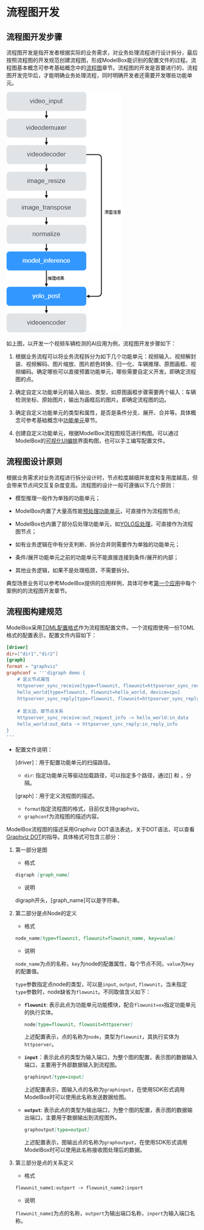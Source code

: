 # 流程图开发

## 流程图开发步骤

流程图开发是指开发者根据实际的业务需求，对业务处理流程进行设计拆分，最后按照流程图的开发规范创建流程图，形成ModelBox能识别的配置文件的过程。流程图基本概念可参考基础概念中的[流程图](../../../basic-conception/graph.md)章节。流程图的开发是首要进行的，流程图开发完毕后，才能明确业务处理流程，同时明确开发者还需要开发哪些功能单元。

![car_detection_flow](../../../assets/images/figure/first-app/car_detection_flow.png)

如上图，以开发一个视频车辆检测的AI应用为例，流程图开发步骤如下：

1. 根据业务流程可以将业务流程拆分为如下几个功能单元：视频输入、视频解封装、视频解码、图片缩放、图片颜色转换、归一化、车辆推理、原图画框、视频编码。确定哪些可以直接预置功能单元，哪些需要自定义开发。即确定流程图的点。

1. 确定自定义功能单元的输入输出、类型，如原图画框步骤需要两个输入：车辆检测坐标、原始图片，输出为画框后的图片。即确定流程图的边。

1. 确定自定义功能单元的类型和属性，是否是条件分支、展开、合并等。具体概念可参考基础概念中[功能单元](../../../basic-conception/flowunit.md)章节。

1. 创建自定义功能单元，根据ModelBox流程图规范进行构图。可以通过ModelBox的[可视化UI编排](../../../plugins/editor.md)界面构图，也可以手工编写配置文件。

## 流程图设计原则

根据业务需求对业务流程进行拆分设计时，节点粒度越细并发度和复用度越高，但会带来节点间交互复杂度变高。流程图的设计一般可遵循以下几个原则：

- 模型推理一般作为单独的功能单元；

- ModelBox内置了大量高性能[预处理功能单元](../../../flowunits/flowunits.md#功能单元列表)，可直接作为流程图节点;

- ModelBox也内置了部分后处理功能单元，如[YOLO后处理](../../../flowunits/flowunits-virtual.md#yolo_postprocess)，可直接作为流程图节点；

- 如有业务逻辑在中有分支判断、拆分合并则需要作为单独的功能单元；

- 条件/展开功能单元之前的功能单元不能直接连接到条件/展开的内部；

- 其他业务逻辑，如果不是处理瓶颈，不需要拆分。

典型场景业务可以参考ModelBox提供的应用样例，具体可参考[第一个应用](../../../first-app/first-app.md)中每个案例的的流程图开发章节。

## 流程图构建规范

ModelBox采用[TOML配置格式](https://toml.io/cn/v1.0.0-rc.1)作为流程图配置文件。一个流程图使用一份TOML格式的配置表示，配置文件内容如下：

```toml
[driver]                       
dir=["dir1","dir2"]           
[graph]                 
format = "graphviz"      
graphconf = '''digraph demo {
    # 定义节点属性
    httpserver_sync_receive[type=flowunit, flowunit=httpserver_sync_receive, device=cpu, time_out_ms=5000, endpoint="http://0.0.0.0:7770"]
    hello_world[type=flowunit, flowunit=hello_world, device=cpu]
    httpserver_sync_reply[type=flowunit, flowunit=httpserver_sync_reply, device=cpu]

    # 定义边，即节点关系
    httpserver_sync_receive:out_request_info -> hello_world:in_data
    hello_world:out_data -> httpserver_sync_reply:in_reply_info
}                            
'''                      
```

- 配置文件说明：

  \[driver\]：用于配置功能单元的扫描路径。
  - `dir`: 指定功能单元等驱动加载路径，可以指定多个路径，通过[] 和 ，分隔。

  \[graph\]：用于定义流程图的描述。
  - `format`指定流程图的格式，目前仅支持graphviz。
  - `graphconf`为流程图的描述内容。

ModelBox流程图的描述采用Graphviz DOT语法表达，关于DOT语法，可以查看[Graphviz DOT](https://www.graphviz.org/pdf/dotguide.pdf)的指导。具体格式可包含三部分：

1. 第一部分是图

    - 格式

    ```markdown
    digraph [graph_name]
    ```

    - 说明

    digraph开头，[graph_name]可以是字符串。

1. 第二部分是点Node的定义

    - 格式

    ```markdown
    node_name[type=flowunit, flowunit=flowunit_name, key=value]
    ```

    - 说明

    `node_name`为点的名称，`key`为node的配置属性，每个节点不同，`value`为`key`的配置值。

    `type`参数指定点node的类型，可以是`input`, `output`, `flowunit`，当未指定`type`参数时，node缺省为`flowunit`。不同取值含义如下：

    - **`flowunit`**: 表示此点为功能单元功能模块，配合`flowunit=xx`指定功能单元的执行实体。

        ```markdown
        node[type=flowunit, flowunit=httpserver]
        ```

        上述配置表示，点的名称为`node`，类型为`flowunit`，其执行实体为`httpserver`。

    - **`input`**：表示此点的类型为输入端口，为整个图的配置，表示图的数据输入端口，主要用于外部数据输入到流程图。

        ```markdown
        graphinput[type=input]
        ```

        上述配置表示，图输入点的名称为`graphinput`，在使用SDK形式调用ModelBox时可以使用此名称发送数据给图。

    - **`output`**: 表示此点的类型为输出端口，为整个图的配置，表示图的数据输出端口，主要用于数据输出到流程图外。

        ```markdown
        graphoutput[type=output]
        ```

        上述配置表示，图输出点的名称为`graphoutput`，在使用SDK形式调用ModelBox时可以使用此名称接收图处理后的数据。

1. 第三部分是点的关系定义

    - 格式

    ```markdown
    flowunit_name1:outport -> flowunit_name2:inport
    ```

    - 说明

    `flowunit_name1`为点的名称，`outport`为输出端口名称，`inport`为输入端口名称。
